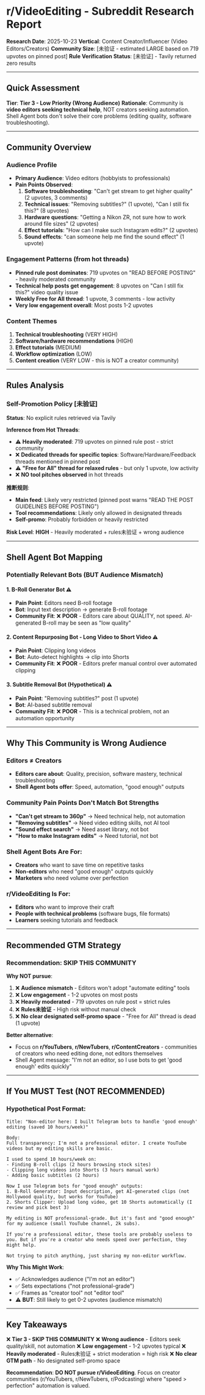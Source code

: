 # r/VideoEditing - Subreddit Research Report
**Research Date**: 2025-10-23
**Vertical**: Content Creator/Influencer (Video Editors/Creators)
**Community Size**: [未验证 - estimated LARGE based on 719 upvotes on pinned post]
**Rule Verification Status**: [未验证] - Tavily returned zero results

---

## Quick Assessment

**Tier**: **Tier 3 - Low Priority (Wrong Audience)**
**Rationale**: Community is **video editors seeking technical help**, NOT creators seeking automation. Shell Agent bots don't solve their core problems (editing quality, software troubleshooting).

---

## Community Overview

### Audience Profile
- **Primary Audience**: Video editors (hobbyists to professionals)
- **Pain Points Observed**:
  1. **Software troubleshooting**: "Can't get stream to get higher quality" (2 upvotes, 3 comments)
  2. **Technical issues**: "Removing subtitles?" (1 upvote), "Can I still fix this?" (8 upvotes)
  3. **Hardware questions**: "Getting a Nikon ZR, not sure how to work around file sizes" (2 upvotes)
  4. **Effect tutorials**: "How can I make such Instagram edits?" (2 upvotes)
  5. **Sound effects**: "can someone help me find the sound effect" (1 upvote)

### Engagement Patterns (from hot threads)
- **Pinned rule post dominates**: 719 upvotes on "READ BEFORE POSTING" - heavily moderated community
- **Technical help posts get engagement**: 8 upvotes on "Can I still fix this?" video quality issue
- **Weekly Free for All thread**: 1 upvote, 3 comments - low activity
- **Very low engagement overall**: Most posts 1-2 upvotes

### Content Themes
1. **Technical troubleshooting** (VERY HIGH)
2. **Software/hardware recommendations** (HIGH)
3. **Effect tutorials** (MEDIUM)
4. **Workflow optimization** (LOW)
5. **Content creation** (VERY LOW - this is NOT a creator community)

---

## Rules Analysis

### Self-Promotion Policy [未验证]
**Status**: No explicit rules retrieved via Tavily

**Inference from Hot Threads**:
- ⚠️ **Heavily moderated**: 719 upvotes on pinned rule post - strict community
- ❌ **Dedicated threads for specific topics**: Software/Hardware/Feedback threads mentioned in pinned post
- ⚠️ **"Free for All" thread for relaxed rules** - but only 1 upvote, low activity
- ❌ **NO tool pitches observed** in hot threads

**推断规则**:
- **Main feed**: Likely very restricted (pinned post warns "READ THE POST GUIDELINES BEFORE POSTING")
- **Tool recommendations**: Likely only allowed in designated threads
- **Self-promo**: Probably forbidden or heavily restricted

**Risk Level**: **HIGH** - Heavily moderated + rules未验证 + wrong audience

---

## Shell Agent Bot Mapping

### Potentially Relevant Bots (BUT Audience Mismatch)

#### 1. **B-Roll Generator Bot** ⚠️
- **Pain Point**: Editors need B-roll footage
- **Bot**: Input text description → generate B-roll footage
- **Community Fit**: ❌ **POOR** - Editors care about QUALITY, not speed. AI-generated B-roll may be seen as "low quality"

#### 2. **Content Repurposing Bot - Long Video to Short Video** ⚠️
- **Pain Point**: Clipping long videos
- **Bot**: Auto-detect highlights → clip into Shorts
- **Community Fit**: ❌ **POOR** - Editors prefer manual control over automated clipping

#### 3. **Subtitle Removal Bot** (Hypothetical) ⚠️
- **Pain Point**: "Removing subtitles?" post (1 upvote)
- **Bot**: AI-based subtitle removal
- **Community Fit**: ❌ **POOR** - This is a technical problem, not an automation opportunity

---

## Why This Community is Wrong Audience

### Editors ≠ Creators
- **Editors care about**: Quality, precision, software mastery, technical troubleshooting
- **Shell Agent bots offer**: Speed, automation, "good enough" outputs

### Community Pain Points Don't Match Bot Strengths
- **"Can't get stream to 360p"** → Need technical help, not automation
- **"Removing subtitles"** → Need video editing skills, not AI tool
- **"Sound effect search"** → Need asset library, not bot
- **"How to make Instagram edits"** → Need tutorial, not bot

### Shell Agent Bots Are For:
- **Creators** who want to save time on repetitive tasks
- **Non-editors** who need "good enough" outputs quickly
- **Marketers** who need volume over perfection

### r/VideoEditing Is For:
- **Editors** who want to improve their craft
- **People with technical problems** (software bugs, file formats)
- **Learners** seeking tutorials and feedback

---

## Recommended GTM Strategy

### Recommendation: **SKIP THIS COMMUNITY**

**Why NOT pursue**:
1. ❌ **Audience mismatch** - Editors won't adopt "automate editing" tools
2. ❌ **Low engagement** - 1-2 upvotes on most posts
3. ❌ **Heavily moderated** - 719 upvotes on rule post = strict rules
4. ❌ **Rules未验证** - High risk without manual check
5. ❌ **No clear designated self-promo space** - "Free for All" thread is dead (1 upvote)

**Better alternative**:
- Focus on **r/YouTubers**, **r/NewTubers**, **r/ContentCreators** - communities of creators who need editing done, not editors themselves
- Shell Agent message: "I'm not an editor, so I use bots to get 'good enough' edits quickly"

---

## If You MUST Test (NOT RECOMMENDED)

### Hypothetical Post Format:
```
Title: "Non-editor here: I built Telegram bots to handle 'good enough' editing (saved 10 hours/week)"

Body:
Full transparency: I'm not a professional editor. I create YouTube videos but my editing skills are basic.

I used to spend 10 hours/week on:
- Finding B-roll clips (2 hours browsing stock sites)
- Clipping long videos into Shorts (3 hours manual work)
- Adding basic subtitles (2 hours)

Now I use Telegram bots for "good enough" outputs:
1. B-Roll Generator: Input description, get AI-generated clips (not Hollywood quality, but works for YouTube)
2. Shorts Clipper: Upload long video, get 10 Shorts automatically (I review and pick best 3)

My editing is NOT professional-grade. But it's fast and "good enough" for my audience (small YouTube channel, 2k subs).

If you're a professional editor, these tools are probably useless to you. But if you're a creator who needs speed over perfection, they might help.

Not trying to pitch anything, just sharing my non-editor workflow.
```

**Why This Might Work**:
- ✅ Acknowledges audience ("I'm not an editor")
- ✅ Sets expectations ("not professional-grade")
- ✅ Frames as "creator tool" not "editor tool"
- ⚠️ **BUT**: Still likely to get 0-2 upvotes (audience mismatch)

---

## Key Takeaways

❌ **Tier 3 - SKIP THIS COMMUNITY**
❌ **Wrong audience** - Editors seek quality/skill, not automation
❌ **Low engagement** - 1-2 upvotes typical
❌ **Heavily moderated** - Rules未验证 + strict moderation = high risk
❌ **No clear GTM path** - No designated self-promo space

**Recommendation**: **DO NOT pursue r/VideoEditing**. Focus on creator communities (r/YouTubers, r/NewTubers, r/Podcasting) where "speed > perfection" automation is valued.

